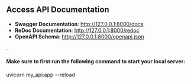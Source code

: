 ## Access API Documentation

- **Swagger Documentation**: http://127.0.0.1:8000/docs
- **ReDoc Documentation**: http://127.0.0.1:8000/redoc
- **OpenAPI Schema**: http://127.0.0.1:8000/openapi.json

.
#### Make sure to first run the following command to start your local server:
uvicorn my_api:app --reload
